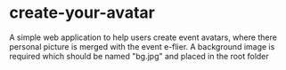 # create-your-avatar
A simple web application to help users create event avatars, where there personal picture is merged with the event e-flier.
A background image is required which should be named "bg.jpg" and placed in the root folder
